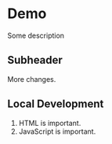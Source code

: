 # Demo 

Some description

## Subheader

More changes. 

## Local Development 

1. HTML is important. 
2. JavaScript is important. 

